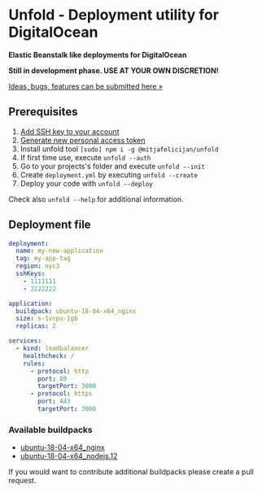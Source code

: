 # Unfold - Deployment utility for DigitalOcean

**Elastic Beanstalk like deployments for DigitalOcean**

**Still in development phase. USE AT YOUR OWN DISCRETION!**

[Ideas, bugs, features can be submitted here »](https://github.com/mitjafelicijan/unfold/issues/new)

## Prerequisites

1. [Add SSH key to your account](https://cloud.digitalocean.com/account/security)
2. [Generate new personal access token](https://cloud.digitalocean.com/account/api/tokens)
3. Install unfold tool `[sudo] npm i -g @mitjafelicijan/unfold`
4. If first time use, execute `unfold --auth`
5. Go to your projects's folder and execute `unfold --init`
6. Create `deployment.yml` by executing `unfold --create`
7. Deploy your code with `unfold --deploy`

Check also `unfold --help` for additional information.

## Deployment file

```yaml
deployment:
  name: my-new-application
  tag: my-app-tag
  region: nyc3
  sshKeys:
    - 1111111
    - 2222222

application:
  buildpack: ubuntu-18-04-x64_nginx
  size: s-1vcpu-1gb
  replicas: 2

services:
  - kind: loadbalancer
    healthcheck: /
    rules:
      - protocol: http
        port: 80
        targetPort: 3000
      - protocol: https
        port: 443
        targetPort: 3000
```

### Available buildpacks

- [ubuntu-18-04-x64_nginx](https://github.com/mitjafelicijan/unfold/blob/master/bin/buildpacks/ubuntu-18-04-x64_nginx.sh)
- [ubuntu-18-04-x64_nodejs.12](https://github.com/mitjafelicijan/unfold/blob/master/bin/buildpacks/ubuntu-18-04-x64_nodejs.12.sh)

If you would want to contribute additional buildpacks please create a pull request.
